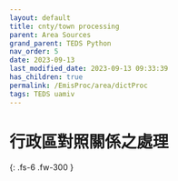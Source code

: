 ```yaml
---
layout: default
title: cnty/town processing
parent: Area Sources
grand_parent: TEDS Python
nav_order: 5
date: 2023-09-13
last_modified_date: 2023-09-13 09:33:39
has_children: true
permalink: /EmisProc/area/dictProc
tags: TEDS uamiv
---
```


# 行政區對照關係之處理

{: .fs-6 .fw-300 }


